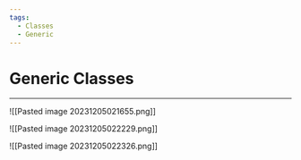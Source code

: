 ```yaml
---
tags:
  - Classes
  - Generic
---
```


# Generic Classes
---
![[Pasted image 20231205021655.png]]

![[Pasted image 20231205022229.png]]

![[Pasted image 20231205022326.png]]

